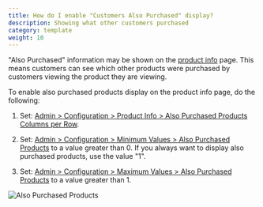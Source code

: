 ```yaml
---
title: How do I enable "Customers Also Purchased" display? 
description: Showing what other customers purchased 
category: template
weight: 10
---
```


"Also Purchased" information may be shown on the [product info](/user/storefront_pages/product_info/) page.  This means customers can see which other products were purchased by customers viewing the product they are viewing.

To enable also purchased products display on the product info page, do the following: 

1. Set: [Admin > Configuration > Product Info > Also Purchased Products Columns per Row](/user/admin_pages/configuration/configuration_productinfo/#also_purchased_products_columns_per_row). 

2. Set: [Admin > Configuration > Minimum Values > Also Purchased Products](/user/admin_pages/configuration/configuration_minimumvalues/#also_purchased_products) to a value greater than 0.  If you always want to display also purchased products, use the value "1".  

3. Set: [Admin > Configuration > Maximum Values > Also Purchased Products](/user/admin_pages/configuration/configuration_maximumvalues/#also_purchased_products) to a value greater than 1.

![Also Purchased Products](/images/also_purchased.png)



